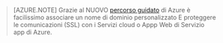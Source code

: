 ﻿
> [AZURE.NOTE]
> Grazie al NUOVO [percorso guidato](http://support.microsoft.com/kb/2990804) di Azure  è facilissimo associare un nome di dominio personalizzato E proteggere le comunicazioni (SSL) con i Servizi cloud o Appp Web di Servizio app di Azure.

<!--HONumber=49-->